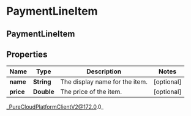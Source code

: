 # PaymentLineItem

## PaymentLineItem

## Properties

|Name | Type | Description | Notes|
|------------ | ------------- | ------------- | -------------|
| **name** | **String** | The display name for the item. | [optional] |
| **price** | **Double** | The price of the item. | [optional] |



_PureCloudPlatformClientV2@172.0.0_
